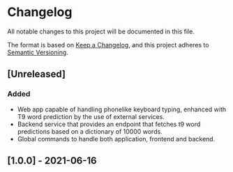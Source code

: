 # Changelog

All notable changes to this project will be documented in this file.

The format is based on [Keep a Changelog](https://keepachangelog.com/en/1.0.0/),
and this project adheres to [Semantic Versioning](https://semver.org/spec/v2.0.0.html).

## [Unreleased]

### Added 

- Web app capable of handling phonelike keyboard typing, enhanced with T9 word prediction by the use of external services.
- Backend service that provides an endpoint that fetches t9 word predictions based on a dictionary of 10000 words.
- Global commands to handle both application, frontend and backend.

## [1.0.0] - 2021-06-16

